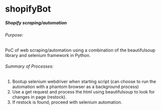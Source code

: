 # shopifyBot
##### Shopify scraping/automation

###### Purpose:
PoC of web scraping/automation using a combination of the beautifulsoup library and selenium framework in Python.

###### Summary of Processes:
1. Bootup selenium webdriver when starting script (can choose to run the automation with a phantom browser as a background process)
2. Use a get request and process the html using beautifulsoup to look for changes in page (restock).
3. If restock is found, proceed with selenium automation.
